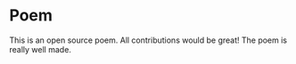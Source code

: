 # Poem
This is an open source poem. All contributions would be great!
The poem is really well made.
